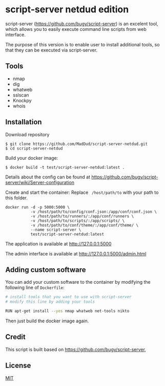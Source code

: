 # script-server netdud edition

script-server (https://github.com/bugy/script-server) is an excelent tool, which allows you to easily execute command line scripts from web interface.

The purpose of this version is to enable user to install additional tools, so that they can be executed via script-server. 

## Tools

* nmap
* dig
* whatweb
* sslscan
* Knockpy
* whois

## Installation

Download repository
```
$ git clone https://github.com/MadDud/script-server-netdud.git
$ cd script-server-netdud
```

Build your docker image:

```
$ docker build -t test/script-server-netdud:latest .
```
Details about the config can be found at https://github.com/bugy/script-server/wiki/Server-configuration

Create and start the container:
Replace ` /host/path/to` with your path to this folder.

```
docker run -d -p 5000:5000 \
           -v /host/path/to/config/conf.json:/app/conf/conf.json \
           -v /host/path/to/runners/:/app/conf/runners \
           -v /host/path/to/scripts/:/app/scripts/ \
           -v /host/path/to/conf/theme/:/app/conf/theme/ \
           --name script-server \
           test/script-server-netdud:latest
```

The application is available at http://127.0.0.1:5000

The admin interface is available at http://127.0.0.1:5000/admin.html

## Adding custom software

You can add your custom software to the container by modifying the following line of `Dockerfile`:

```bash
# install tools that you want to use with script-server
# modify this line by adding your tools

RUN apt-get install --yes nmap whatweb net-tools nikto
```

Then just build the docker image again.

## Credit

This script is built based on https://github.com/bugy/script-server,

## License
[MIT](https://choosealicense.com/licenses/mit/)
